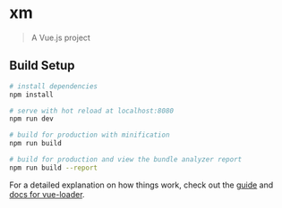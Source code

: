 # xm

> A Vue.js project

## Build Setup

``` bash
# install dependencies
npm install

# serve with hot reload at localhost:8080
npm run dev

# build for production with minification
npm run build

# build for production and view the bundle analyzer report
npm run build --report    
```

For a detailed explanation on how things work, check out the [guide](http://vuejs-templates.github.io/webpack/) and [docs for vue-loader](http://vuejs.github.io/vue-loader).


<!--  制作首页App组件 
        1、完成 Header区域，使用的是Mint-Ui 中的Header组件 
        2、制作底部的Tabbar 区域，使用的是 MUI 的 Tabbar.html 
        在制作 购物车 小图标的时候，操作会相对多一些：
        先把扩展图标的 css样式，拷贝到项目中
        拷贝 扩展字体库 ttf 文件，到项目中
        为 购物车 小图标，添加 如下样式 `mui-icon mui-icon-extra mui-icon-extra-cart`
        3、要在 中间区域放置一个 router-view 来展示路由匹配到的组件 
-->


<!-- 改造 tabar 为 router-link -->
<!-- 设置路由高亮 -->
<!-- 点击 tabbar 中的路由连接，展示对应的路由组件 -->
<!-- 制作首页轮播图，加载轮播图数据  -->
<!--   获取数据，使用 vue-resource  
        使用vue-resource 的this.$http.get 获取数据
        获取到的数据，要保存到 data 身上
        使用 v-for 循环渲染，每个 item项
-->
<!-- 改造九宫格区域的样式 -->

<!-- 改造新闻资讯列表链接 -->
<!-- 新闻资讯 页面 制作 -->
<!--    1、绘制界面，
        2、使用 vue-resource 获取数据
        3、渲染真实数据
 -->

 <!--  实现  新闻资讯列表 点击跳转到新闻详情-
        1、吧列表中的每一项改造为 router-link，同时，在跳转的时候应该提供唯一的Id标识符
        2、创建新闻详情的组件页面 NewsInfo.vue
        3、在路由模板中，将 新闻详情的 路由地址 和组件页面对应起来
 ->
 <!-- 实现 新闻详情的 页面布局，和数据渲染 -->
 <!-- 单独封装已读 comment.vue 评论子组件
        1、先创建一个 单独的 comment.vue组件模板
        2、在需要的 comment 组件的 页面中，先手动导入 comment组件，+   `import comment from './comment.vue'`
        3、在父组件中，使用 `components` 属性，将刚才导入 comment 组件，注册为自己的 子组件
        4、将注册子组件时候的，注册名称，以 标签形式，在页面中 引用即可
  -->
  <!-- 湖区所有的评论数据 显示到页面中 -->
  <!-- 实现点击加载更多评论的功能
        1、为加载更多按钮，绑定点击事件，在事件中，请求 下一页数据
        2、点击加载更多，让 pageIndex++ 然后重新调用 this。getComments() 方法重新获取最新一页的数据
        3、为了防止新数据覆盖老数据的情况，我们在 点击加载更多的时候，每当获取新数据，应该让 老数据调用 数组的 concat 方法，拼接上新数据
   -->
<!-- 发表评论
        1、把文本框做双向数据绑定
        2、为发表按钮绑定一个事件
        3、校验评论内容是否为空，如果为空，则 Toast提示用户，评论内容不能为空
        4、通过 vue-resource 发送一个请求，把评论内容提交给服务器
        5、当发表评论ok后，更新刷新列表，以查看最新的评论，
           如果调用 getComments 方法重新刷新评论列表的话，可能只能得到 最后一页的评论，前几页的评论获取不到
           换一种思路：当评论成功后，在客户端，手动拼接处一个 最新的评论对象，然后 调用 数组的 unshift方法，把最新的评论追加到 data 中 comments 的开头，这样就能完美实现刷新评论列表的需求
 -->

 <!-- 改造图片分享 按钮为 路由的链接并显示对应的组件页面 -->
 <!-- 绘制 图片列表 组件页面结构并美化样式 
        1、制作 顶部的滑动条
        2、制作 底部的图片列表
 -->
<!--  制作顶部 滑动条的坑 
        1、需要借助于 mui 中的 tab-top-webview-main.html
        2、需要把 slider 区域的 mui-fullscreen 类去掉
        3、滑动条无法正常的触发滑动，通过检查官方文档，发现这是一个js组件，需要被初始化一下
           * 导入 mui.js
           * 调用官方提供的 方式，去初始化
                ```
                        mui('.mui-scroll-wrapper').scroll({
                                deceleration: 0.0005 //flick 减速系数，系数越大，滚动速度越慢，滚动距离越小，默认值0.0006
                        });
                ```
        4、我们在初始化 滑动条 的时候，导入的 mui.js，但是，控制台报错：
        'caller', 'callee', and 'arguments' properties may not be accessed on strict mode
        经过我们合理的推测，觉得，可能是 mui.js中用到了 'caller', 'callee', and 'arguments' 这三个东西，但是 webpack 打包好的 bundle.js中，默认是启用严格模式的，所以这两者冲突了
        解决方案：
                A、把mui.js中的非严格 模式的代码改掉，但是不现实
                B、把webpack打包时候的严格模式禁用掉
            最终，我们选择了 plan B  移除严格模式 ，使用这个插件
                babel-plugin-transform-remove-strict-mode
        5、刚进入图片分享页面的时候，滑动条无法正常工作，经过我们的分析，发现，如果要初始化 滑动条，必须要等Dom元素叫做完毕，所以，我们把 初始化 滑动条 的代码，搬到了 mouted 生命周期函数中
        6、当滑动条 调试ok 后，发现，tabbar 无法正常工作了，这时候，我们需要把每个tabbar按钮的样式中 `mui-tab-item`重新改一下名字
        7、获取所有分类，并渲染分类列表
 -->

<!-- 制作图片列表区域
        1、图片列表需要使用赖加载技术，我们可以使用 mint-UI 提供的现成的组件 'lazy-load'
        2、根据'lazy-load'的使用文档，尝试使用
        3、渲染图片列表数据
 -->

<!-- 实现了 图片列表的 懒加载改造和 样式美化 -->

<!-- 实现了 点击图片 跳转到 图片详情页面
        1、在改造 li长 router-link 的时候，需要使用 tag 属性指定要渲染为 哪种元素
 -->
 <!-- 实现 详情页的布局和美化，同时获取数据渲染页面 -->

 <!-- 实现图片详情中缩略图中的功能
        1、使用插件 vue-preview 这个缩略图插件
        2、获取到所有的图片列表，然后使用v-for 指令渲染数据
        3、注意：img标签上的class不能去掉
        4、注意：每个 图片数据对象中，必须有 w 和 h 属性
 -->

 <!-- 尝试在手机上，去进行项目的预览和测试
        1、要保证自己的手机可以正常运行
        2、要保证 手机 和开发项目的电脑 处于同一个WIFI 环境中，也就是说 手机 可以 访问到 电脑的 IP
        3、打开自己的 项目 中package.json 文件，在 dev 脚本中，添加一个 --host指令，把当前电脑的WIFI IP地址。设置为 --host 的指令
          如何查看自己电脑所处 WIFI的IP呢，在cmd 终端中 运行在cmd中运行`ipconfig` ，查看 无线网的 Ip地址
  -->